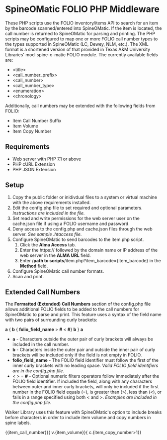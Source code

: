 # SpineOMatic FOLIO PHP Middleware

These PHP scripts use the FOLIO inventory/items API to search for an item by the barcode scanned/entered into SpineOMatic. If the item is located, the call number is returned to SpineOMatic for parsing and printing. The PHP scripts may be configured to map one or more FOLIO call number types to the types supported in SpineOMatic (LC, Dewey, NLM, etc.). The XML format is a shortened version of that provided in Texas A&M University Libraries' mod-spine-o-matic FOLIO module. The currently available fields are:
* \<title\>
* \<call_number_prefix\>
* \<call_number\>
* \<call_number_type\>
* \<enumeration\>
* \<chronology\>

Additionally, call numbers may be extended with the following fields from FOLIO:
* Item Call Number Suffix
* Item Volume
* Item Copy Number

## Requirements
* Web server with PHP 7.1 or above
* PHP cURL Extension
* PHP JSON Extension

## Setup
1. Copy the public folder or inidivdual files to a system or virtual machine with the above requirements installed.
2. Edit the config.php file to set required and optional parameters. *Instructions are included in the file.*
3. Set read and write permissions for the web server user on the cache.json file if using a FOLIO username and password.
4. Deny access to the config.php and cache.json files through the web server. *See sample .htaccess file.*
5. Configure SpineOMatic to send barcodes to the item.php script.
    1. Click the **Alma Access** tab.
    2. Enter the https:// followed by the domain name or IP address of the web server in the **ALMA URL** field.
    3. Enter /**path to scripts**/item.php?item_barcode={item_barcode} in the **Method** field.
6. Configure SpineOMatic call number formats.
7. Scan and print.

## Extended Call Numbers
The **Formatted (Extended) Call Numbers** section of the config.php file allows additional FOLIO fields to be added to the call numbers for SpineOMatic to parse and print. This feature uses a syntax of the field name with two pairs of surrounding curly brackets:

**a** { **b** { **folio_field_name** > **#** < **#**} **b** } **a**
* **a** - Characters outside the outer pair of curly brackets will always be included in the call number.
* **b** - Characters inside the outer pair and outside the inner pair of curly brackets will be included only if the field is not empty in FOLIO.
* **folio_field_name** - The FOLIO field identifier must follow the first of the inner curly brackets with no leading space. *Valid FOLIO field identifiers are in the config.php file.*
* < > = **#** - Optional numeric filters operators follow immediately after the FOLIO field identifier. If included the field, along with any characters between outer and inner curly brackets, will only be included if the first number in the FOLIO field equals (=), is greater than (>), less than (<), or falls in a range specified using both < and >. *Examples are included in the config.php file.*

Walker Library uses this feature with SpineOMatic's option to include breaks before characters in order to include item volume and copy numbers in spine labels.

{{item_call_number}}{ v.{item_volume}}{ c.{item_copy_number>1}}